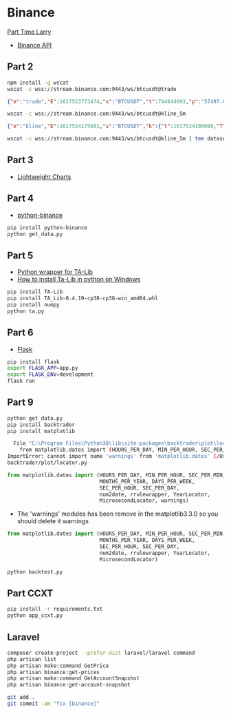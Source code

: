 # Binance

[Part Time Larry](https://www.youtube.com/channel/UCY2ifv8iH1Dsgjrz-h3lWLQ)

- [Binance API](https://www.youtube.com/playlist?list=PLvzuUVysUFOuB1kJQ3S2G-nB7_nHhD7Ay)

## Part 2

```bash
npm install -g wscat
wscat -c wss://stream.binance.com:9443/ws/btcusdt@trade
```
```json
{"e":"trade","E":1617523773474,"s":"BTCUSDT","t":744644693,"p":"57497.07000000","q":"0.00034900","b":5441766279,"a":5441765967,"T":1617523773473,"m":false,"M":true}
```
```bash
wscat -c wss://stream.binance.com:9443/ws/btcusdt@kline_5m
```
```json
{"e":"kline","E":1617524175601,"s":"BTCUSDT","k":{"t":1617524100000,"T":1617524399999,"s":"BTCUSDT","i":"5m","f":744649686,"L":744651050,"o":"57479.99000000","c":"57520.11000000","h":"57527.97000000","l":"57446.11000000","v":"89.93967900","n":1365,"x":false,"q":"5170139.40269239","V":"40.02467100","Q":"2301420.17603603","B":"0"}}
```
```bash
wscat -c wss://stream.binance.com:9443/ws/btcusdt@kline_5m | tee dataset.txt
```
## Part 3
- [Lightweight Charts](https://github.com/tradingview/lightweight-charts)
## Part 4
- [python-binance](https://python-binance.readthedocs.io/en/latest/)
```bash
pip install python-binance
python get_data.py
```
## Part 5
- [Python wrapper for TA-Lib](https://mrjbq7.github.io/ta-lib/install.html)
- [How to install Ta-Lib in python on Windows](https://medium.com/@keng16302/how-to-install-ta-lib-in-python-on-window-9303eb003fbb)
```bash
pip install TA-Lib
pip install TA_Lib-0.4.19-cp38-cp38-win_amd64.whl
pip install numpy
python ta.py
```
## Part 6
- [Flask](https://flask.palletsprojects.com/en/1.1.x/)
```bash
pip install flask
export FLASK_APP=app.py
export FLASK_ENV=development
flask run
```
## Part 9
```bash
python get_data.py
pip install backtrader
pip install matplotlib
```
```bash
  File "C:\Program Files\Python38\lib\site-packages\backtrader\plot\locator.py", line 35, in <module>
    from matplotlib.dates import (HOURS_PER_DAY, MIN_PER_HOUR, SEC_PER_MIN,
ImportError: cannot import name 'warnings' from 'matplotlib.dates' (/Users/ch4r0n/.pyenv/versions/3.7.5/lib/python3.7/site-packages/matplotlib/dates.py)
backtrader/plot/locator.py
```
```py
from matplotlib.dates import (HOURS_PER_DAY, MIN_PER_HOUR, SEC_PER_MIN,
                              MONTHS_PER_YEAR, DAYS_PER_WEEK,
                              SEC_PER_HOUR, SEC_PER_DAY,
                              num2date, rrulewrapper, YearLocator,
                              MicrosecondLocator, warnings)
```
- The 'warnings' modules has been remove in the matplotlib3.3.0 so you should delete it warnings
```py
from matplotlib.dates import (HOURS_PER_DAY, MIN_PER_HOUR, SEC_PER_MIN,
                              MONTHS_PER_YEAR, DAYS_PER_WEEK,
                              SEC_PER_HOUR, SEC_PER_DAY,
                              num2date, rrulewrapper, YearLocator,
                              MicrosecondLocator)
```
```bash
python backtest.py
```
## Part CCXT
```bash
pip install -r requirements.txt
python app_ccxt.py
```
## Laravel
```bash
composer create-project --prefer-dist laravel/laravel command
php artisan list
php artisan make:command GetPrice
php artisan binance:get-prices
php artisan make:command GetAccountSnapshot
php artisan binance:get-account-snapshot
```

```bash
git add .
git commit -am "fix [binance]"
```